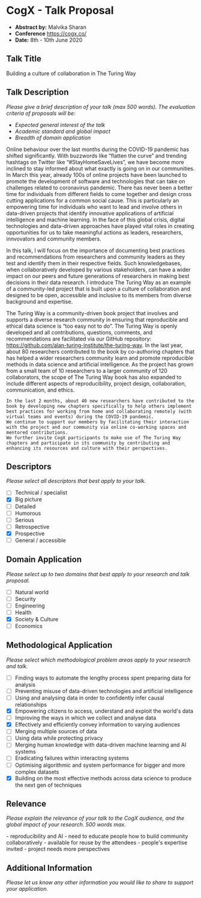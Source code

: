 # CogX - Talk Proposal

- **Abstract by:** Malvika Sharan
- **Conference** https://cogx.co/
- **Date:** 8th - 10th June 2020

## Talk Title

Building a culture of collaboration in The Turing Way

## Talk Description

_Please give a brief description of your talk (max 500 words)._
_The evaluation criteria of proposals will be:_

- _Expected general interest of the talk_
- _Academic standard and global impact_
- _Breadth of domain application_

Online behaviour over the last months during the COVID-19 pandemic has shifted significantly. 
With buzzwords like “flatten the curve” and trending hashtags on Twitter like “#StayHomeSaveLives”, we have become more inclined to stay informed about what exactly is going on in our communities. 
In March this year, already 100s of online projects have been launched to promote the development of software and technologies that can take on challenges related to coronavirus pandemic. 
There has never been a better time for individuals from different fields to come together and design cross cutting applications for a common social cause.
This is particularly an empowering time for individuals who want to lead and involve others in data-driven projects that identify innovative applications of artificial intelligence and machine learning.
In the face of this global crisis, digital technologies and data-driven approaches have played vital roles in creating opportunities for us to take meaningful actions as leaders, researchers, innvovators and community members.

In this talk, I will focus on the importance of documenting best practices and recommendations from researchers and community leaders as they test and identify them in their respective fields.
Such knowledgebases, when collaboratively developed by various stakeholders, can have a wider impact on our peers and future generations of researchers in making best decisions in their data research.
I introduce The Turing Way as an example of a community-led project that is built upon a culture of collaboration and designed to be open, accessible and inclusive to its members from diverse background and expertise. 

The Turing Way is a community-driven book project that involves and supports a diverse research community in ensuring that reproducible and ethical data science is “too easy not to do”.
The Turing Way is openly developed and all contributions, questions, comments, and recommendations are facilitated via our GitHub repository: https://github.com/alan-turing-institute/the-turing-way.
In the last year, about 80 researchers contributed to the book by co-authoring chapters that has helped a wider researchers community learn and promote reproducible methods in data science and artificial intelligence.
As the project has grown from a small team of 10 researchers to a larger community of 120 collaborators, the scope of The Turing Way book has also expanded to include different aspects of reproducibility, project design, collaboration, communication, and ethics. 

```Adapt
In the last 2 months, about 40 new researchers have contributed to the book by developing new chapters specifically to help others implement best practices for working from home and collaborating remotely (with virtual teams and events) during the COVID-19 pandemic.
We continue to support our members by facilitating their interaction with the project and our community via online co-working spaces and mentored contributions.
We further invite CogX participants to make use of The Turing Way chapters and participate in its community by contributing and enhancing its resources and culture with their perspectives.
```

## Descriptors

_Please select all descriptors that best apply to your talk._

- [ ] Technical / specialist
- [x] Big picture
- [ ] Detailed
- [ ] Humorous
- [ ] Serious
- [ ] Retrospective
- [x] Prospective
- [ ] General / accessible

## Domain Application

_Please select up to two domains that best apply to your research and talk proposal._

- [ ] Natural world
- [ ] Security
- [ ] Engineering
- [ ] Health
- [x] Society & Culture
- [ ] Economics

## Methodological Application

_Please select which methodological problem areas apply to your research and talk._

- [ ] Finding ways to automate the lengthy process spent preparing data for analysis
- [ ] Preventing misuse of data-driven technologies and artificial intelligence
- [ ] Using and analysing data in order to confidently infer causal relationships
- [x] Empowering citizens to access, understand and exploit the world's data
- [ ] Improving the ways in which we collect and analyse data
- [x] Effectively and efficiently convey information to varying audiences
- [ ] Merging multiple sources of data
- [ ] Using data while protecting privacy
- [ ] Merging human knowledge with data-driven machine learning and AI systems
- [ ] Eradicating failures within interacting systems
- [ ] Optimising algorithmic and system performance for bigger and more complex datasets
- [x] Building on the most effective methods across data science to produce the next gen of techniques

## Relevance

_Please explain the relevance of your talk to the CogX audience, and the global impact of your research._
_500 words max._

<TBA>
- reproducibility and AI
- need to educate people how to build community collaboratively
- available for reuse by the attendees  
- people's expertise invited
- project needs more perspectives  

## Additional Information

_Please let us know any other information you would like to share to support your application._
